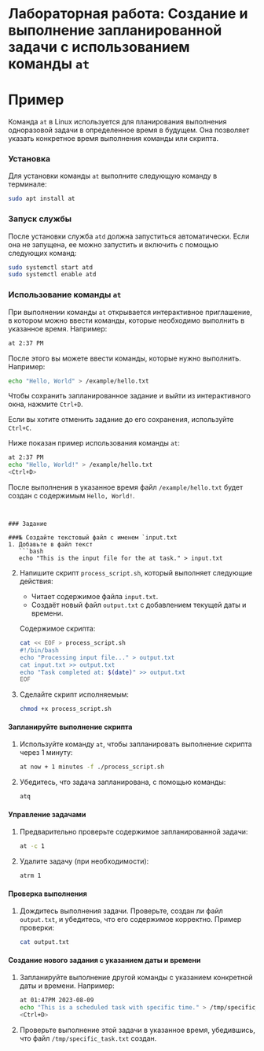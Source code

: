 # Лабораторная работа: Создание и выполнение запланированной задачи с использованием команды `at`

# Пример

Команда `at` в Linux используется для планирования выполнения одноразовой задачи в определенное время в будущем. Она позволяет указать конкретное время выполнения команды или скрипта.

### Установка

Для установки команды `at` выполните следующую команду в терминале:

```bash
sudo apt install at
```

### Запуск службы

После установки служба `atd` должна запуститься автоматически. Если она не запущена, ее можно запустить и включить с помощью следующих команд:

```bash
sudo systemctl start atd
sudo systemctl enable atd
```

### Использование команды `at`

При выполнении команды `at` открывается интерактивное приглашение, в котором можно ввести команды, которые необходимо выполнить в указанное время. Например:

```bash
at 2:37 PM
```

После этого вы можете ввести команды, которые нужно выполнить. Например:

```bash
echo "Hello, World" > /example/hello.txt
```

Чтобы сохранить запланированное задание и выйти из интерактивного окна, нажмите `Ctrl+D`.

Если вы хотите отменить задание до его сохранения, используйте `Ctrl+C`.

Ниже показан пример использования команды `at`:

```bash
at 2:37 PM
echo "Hello, World!" > /example/hello.txt
<Ctrl+D>
```

После выполнения в указанное время файл `/example/hello.txt` будет создан с содержимым `Hello, World!`.

```


### Задание

###№ Создайте текстовый файл с именем `input.txt
1. Добавьте в файл текст
   ```bash
   echo "This is the input file for the at task." > input.txt
   ```

2. Напишите скрипт `process_script.sh`, который выполняет следующие действия:
   - Читает содержимое файла `input.txt`.
   - Создаёт новый файл `output.txt` с добавлением текущей даты и времени.

   Содержимое скрипта:
   ```bash
   cat << EOF > process_script.sh
   #!/bin/bash
   echo "Processing input file..." > output.txt
   cat input.txt >> output.txt
   echo "Task completed at: $(date)" >> output.txt
   EOF
   ```

3. Сделайте скрипт исполняемым:
   ```bash
   chmod +x process_script.sh
   ```

#### Запланируйте выполнение скрипта
1. Используйте команду `at`, чтобы запланировать выполнение скрипта через 1 минуту:
   ```bash
   at now + 1 minutes -f ./process_script.sh
   ```

2. Убедитесь, что задача запланирована, с помощью команды:
   ```bash
   atq
   ```

#### Управление задачами
1. Предварительно проверьте содержимое запланированной задачи:
   ```bash
   at -c 1
   ```

2. Удалите задачу (при необходимости):
   ```bash
   atrm 1
   ```

#### Проверка выполнения
1. Дождитесь выполнения задачи. Проверьте, создан ли файл `output.txt`, и убедитесь, что его содержимое корректно.
   Пример проверки:
   ```bash
   cat output.txt
   ```
#### Создание нового задания с указанием даты и времени
1. Запланируйте выполнение другой команды с указанием конкретной даты и времени. Например:
   ```bash
   at 01:47PM 2023-08-09
   echo "This is a scheduled task with specific time." > /tmp/specific_task.txt
   <Ctrl+D>
   ```
2. Проверьте выполнение этой задачи в указанное время, убедившись, что файл `/tmp/specific_task.txt` создан.




